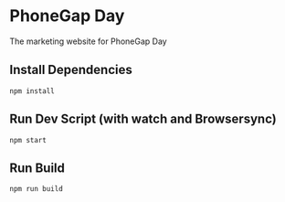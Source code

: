 # PhoneGap Day

The marketing website for PhoneGap Day

## Install Dependencies

```
npm install
```

## Run Dev Script (with watch and Browsersync)

```
npm start
```

## Run Build

```
npm run build
```
